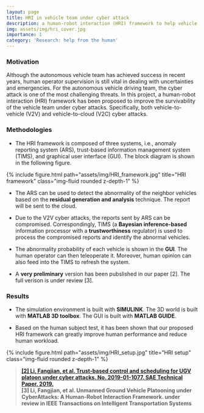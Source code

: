 ```yaml
---
layout: page
title: HRI in vehicle team under cyber attack
description: a human-robot interaction (HRI) framework to help vehicle team under cyber attacks
img: assets/img/hri_cover.jpg
importance: 1
category: 'Research: help from the human'
---
```


### Motivation

Although the autonomous vehicle team has achieved success in recent years, human operator supervision is still vital in dealing with uncertainties and emergencies. For the autonomous vehicle driving team, the cyber attack is one of the most challenging threats. In this project, a human-robot interaction (HRI) framework has been proposed to improve the survivability of the vehicle team under cyber attacks. Specifically, both vehicle-to-vehicle (V2V) and vehicle-to-cloud (V2C) cyber attacks. 

### Methodologies

* The HRI framework is composed of three systems, i.e., anomaly reporting system (ARS),  trust-based information management system  (TIMS), and graphical user interface (GUI). The block diagram is shown in the following figure. 

<div class="row justify-content-sm-center">
{% include figure.html path="assets/img/HRI_framework.jpg" title="HRI framework" class="img-fluid rounded z-depth-1" %}
</div>

* The ARS can be used to detect the abnormality of the neighbor vehicles based on the **residual generation and analysis** technique. The report will be sent to the cloud. 

* Due to the V2V cyber attacks, the reports sent by ARS can be compromised. Correspondingly, TIMS (a **Bayesian inference-based** information processor with a **trustworthiness** regulator) is used to process the compromised reports and identify the abnormal vehicles. 

* The abnormality probability of each vehicle is shown in the **GUI**. The human operator can then teleoperate it. Moreover, human opinion can also feed into the TIMS to refresh the system. 

* A **very preliminary** version has been pubslished in our paper [2]. The full verison is under review [3].

### Results

* The simulation environment is built with **SIMULINK**. The 3D world is built with **MATLAB 3D toolbox**. The GUI is built with **MATLAB GUIDE**. 

* Based on the human subject test, it has been shown that our proposed HRI framework can greatly improve human performance and reduce human workload. 

<div class="row justify-content-sm-center">
{% include figure.html path="assets/img/HRI_setup.jpg" title="HRI setup" class="img-fluid rounded z-depth-1" %}
</div>

> **[[2] Li, Fangjian, et al. Trust-based control and scheduling for UGV platoon under cyber attacks. No. 2019-01-1077. SAE Technical Paper, 2019.](https://www.sae.org/publications/technical-papers/content/2019-01-1077/)** <br>
> **[3] Li, Fangjian, et al. Unmanned Ground Vehicle Platooning under CyberAttacks: A Human-Robot Interaction Framework. 
under review in IEEE Transactions on Intelligent Transportation Systems**
